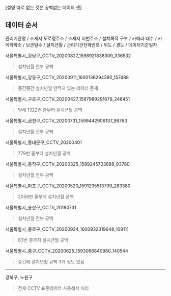 [설명 따로 없는 것은 공백없는 데이터 셋]

데이터 순서
--------
관리기관명 / 소재지 도로명주소 / 소재지 지번주소 / 설치목적 구부 / 카메라 대수 / 카메라화소 / 보관일수 / 설치년월 / 관리기관전화번호 / 위도 / 경도 / 데이터기준일자

서울특별시_강남구_CCTV_20200827_1598921838309_336532
> 설치년월 전부 공백

서울특별시_강동구_CCTV_20200911_1600136294390_157488
> 중간중간 설치년월 안적혀 있는 데이터 존재

서울특별시_구로구_CCTV_20200427_1587989291679_248451
> 밑에 1322번 줄부터 설치년월 공백

서울특별시_금천구_CCTV_20200731_1599442906137_98763
> 설치년월 전부 공백

서울특별시_동대문구_CCTV_20200401
> 779번 줄부터 설치년월 공백

서울특별시_동작구_CCTV_20200325_1589245703688_93780
> 설치년월 전부 공백

서울특별시_마포구_CCTV_20200520_1591235513709_283380
> 2059번 줄부터 설치년월 공백

서울특별시_용산구_CCTV_20190731
> 설치년월 전부 공백

서울특별시_종로구_CCTV_20200924_1600932319648_109111
> 83번 줄까지 설치년월 공백

서울특별시_중구_CCTV_20200625_1593066840980_140544
> 중간에 설치년월 공백 3개 정도 있음

-----------------------------------------------
강북구, 노원구
> 전체 CCTV 표준데이터 사용해서 처리





